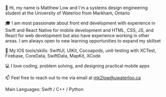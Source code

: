 
👋 Hi, my name is Matthew Low and I'm a systems design engineering student at the University of Waterloo from Markham, Ontario

:mortar_board: I am most passionate about front end development with experience in Swift and React Native for mobile development and HTML, CSS, JS, and React for web development but also have experience working in other areas. I am always open to new learning opportunities to expand my skillset

📱 My IOS tools/skills: SwiftUI, UIKit, Cocoapods, unit-testing with XCTest, Firebase, CoreData, SwiftData, MapKit, XCode

:computer: I love coding, problem solving, and designing practical mobile apps

📫 Feel free to reach out to me via email at mk2low@uwaterloo.ca

Main Languages: Swift / C++ / Python
